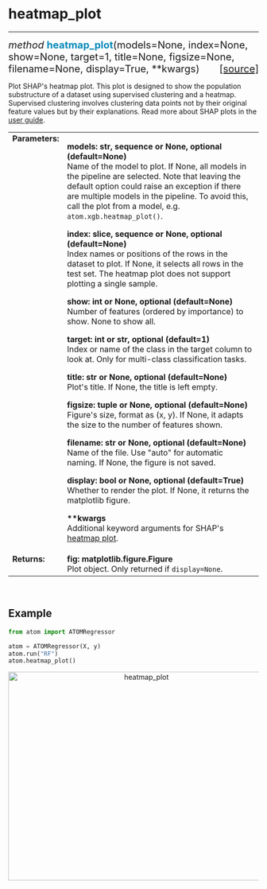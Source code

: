# heatmap_plot
--------------

<div style="font-size:20px">
<em>method</em> <strong style="color:#008AB8">heatmap_plot</strong>(models=None,
index=None, show=None, target=1, title=None, figsize=None,
filename=None, display=True, **kwargs)
<span style="float:right">
<a href="https://github.com/tvdboom/ATOM/blob/master/atom/plots.py#L3353">[source]</a>
</span>
</div>

Plot SHAP's heatmap plot. This plot is designed to show the population
substructure of a dataset using supervised clustering and a heatmap.
Supervised clustering involves clustering data points not by their original
feature values but by their explanations. Read more about SHAP plots in the
[user guide](../../../user_guide/plots/#shap).

<table style="font-size:16px">
<tr>
<td width="20%" class="td_title" style="vertical-align:top"><strong>Parameters:</strong></td>
<td width="80%" class="td_params">
<p>
<strong>models: str, sequence or None, optional (default=None)</strong><br>
Name of the model to plot. If None, all models in the pipeline are
selected. Note that leaving the default option could raise an
exception if there are multiple models in the pipeline. To avoid
this, call the plot from a model, e.g. <code>atom.xgb.heatmap_plot()</code>.
</p>
<p>
<strong>index: slice, sequence or None, optional (default=None)</strong><br>
Index names or positions of the rows in the dataset to plot.
If None, it selects all rows in the test set. The heatmap
plot does not support plotting a single sample.
</p>
<p>
<strong>show: int or None, optional (default=None)</strong><br>
Number of features (ordered by importance) to show. None to show all.
</p>
<p>
<strong>target: int or str, optional (default=1)</strong><br>
Index or name of the class in the target column to look at. Only for
multi-class classification tasks.
</p>
<p>
<strong>title: str or None, optional (default=None)</strong><br>
Plot's title. If None, the title is left empty.
</p>
<p>
<strong>figsize: tuple or None, optional (default=None)</strong><br>
Figure's size, format as (x, y). If None, it adapts the
size to the number of features shown.
</p>
<p>
<strong>filename: str or None, optional (default=None)</strong><br>
Name of the file. Use "auto" for automatic naming.
If None, the figure is not saved.
</p>
<p>
<strong>display: bool or None, optional (default=True)</strong><br>
Whether to render the plot. If None, it returns the matplotlib figure.
</p>
<p>
<strong>**kwargs</strong><br>
Additional keyword arguments for SHAP's <a href="https://shap.readthedocs.io/en/latest/generated/shap.plots.heatmap.html">heatmap plot</a>.
</p>
</td>
</tr>
<tr>
<td width="20%" class="td_title" style="vertical-align:top"><strong>Returns:</strong></td>
<td width="80%" class="td_params">
<strong>fig: matplotlib.figure.Figure</strong><br>
Plot object. Only returned if <code>display=None</code>.
</td>
</tr>
</table>
<br />



## Example

```python
from atom import ATOMRegressor

atom = ATOMRegressor(X, y)
atom.run("RF")
atom.heatmap_plot()
```

<div align="center">
    <img src="../../../img/plots/heatmap_plot.png" alt="heatmap_plot" width="540" height="420"/>
</div>
